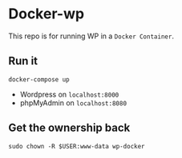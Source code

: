 # Docker-wp

This repo is for running WP in a `Docker Container`.

## Run it

```
docker-compose up
```

- Wordpress on `localhost:8000`
- phpMyAdmin on `localhost:8080`

## Get the ownership back

```
sudo chown -R $USER:www-data wp-docker
```
